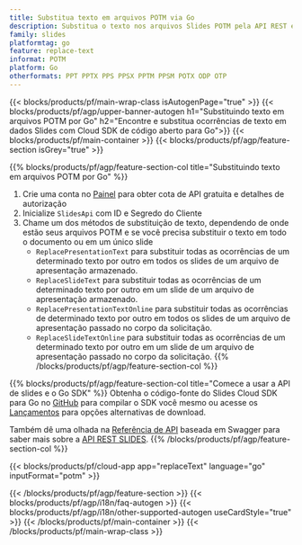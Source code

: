 ```yaml
---
title: Substitua texto em arquivos POTM via Go
description: Substitua o texto nos arquivos Slides POTM pela API REST e Go SDK de código aberto
family: slides
platformtag: go
feature: replace-text
informat: POTM
platform: Go
otherformats: PPT PPTX PPS PPSX PPTM PPSM POTX ODP OTP
---
```


{{< blocks/products/pf/main-wrap-class isAutogenPage="true" >}}
{{< blocks/products/pf/agp/upper-banner-autogen h1="Substituindo texto em arquivos POTM por Go" h2="Encontre e substitua ocorrências de texto em dados Slides com Cloud SDK de código aberto para Go">}}
{{< blocks/products/pf/main-container >}}
{{< blocks/products/pf/agp/feature-section isGrey="true" >}}

{{% blocks/products/pf/agp/feature-section-col title="Substituindo texto em arquivos POTM por Go" %}}
1. Crie uma conta no <a href="https://dashboard.aspose.cloud/">Painel</a> para obter cota de API gratuita e detalhes de autorização
1. Inicialize ```SlidesApi``` com ID e Segredo do Cliente
1. Chame um dos métodos de substituição de texto, dependendo de onde estão seus arquivos POTM e se você precisa substituir o texto em todo o documento ou em um único slide
    - ```ReplacePresentationText``` para substituir todas as ocorrências de um determinado texto por outro em todos os slides de um arquivo de apresentação armazenado.
    - ```ReplaceSlideText``` para substituir todas as ocorrências de um determinado texto por outro em um slide de um arquivo de apresentação armazenado.
    - ```ReplacePresentationTextOnline``` para substituir todas as ocorrências de determinado texto por outro em todos os slides de um arquivo de apresentação passado no corpo da solicitação.
    - ```ReplaceSlideTextOnline``` para substituir todas as ocorrências de um determinado texto por outro em um slide de um arquivo de apresentação passado no corpo da solicitação.
{{% /blocks/products/pf/agp/feature-section-col %}}

{{% blocks/products/pf/agp/feature-section-col title="Comece a usar a API de slides e o Go SDK" %}}
Obtenha o código-fonte do Slides Cloud SDK para Go no [GitHub](https://github.com/aspose-slides-cloud/aspose-slides-cloud-go) para compilar o SDK você mesmo ou acesse os [Lançamentos](https://releases.aspose.cloud/) para opções alternativas de download.

Também dê uma olhada na [Referência de API](https://apireference.aspose.cloud/slides/) baseada em Swagger para saber mais sobre a [API REST SLIDES](https://products.aspose.cloud/slides/curl/).
{{% /blocks/products/pf/agp/feature-section-col %}}

{{< blocks/products/pf/cloud-app app="replaceText" language="go" inputFormat="potm" >}}

{{< /blocks/products/pf/agp/feature-section >}}
{{< blocks/products/pf/agp/i18n/faq-autogen >}}
{{< blocks/products/pf/agp/i18n/other-supported-autogen useCardStyle="true" >}}
{{< /blocks/products/pf/main-container >}}
{{< /blocks/products/pf/main-wrap-class >}}
